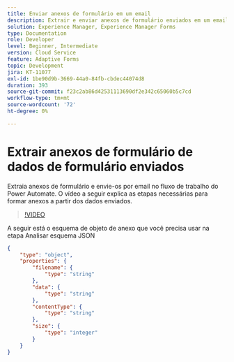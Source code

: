 ```yaml
---
title: Enviar anexos de formulário em um email
description: Extrair e enviar anexos de formulário enviados em um email usando o workflow do Power Automate
solution: Experience Manager, Experience Manager Forms
type: Documentation
role: Developer
level: Beginner, Intermediate
version: Cloud Service
feature: Adaptive Forms
topic: Development
jira: KT-11077
exl-id: 1be90d9b-3669-44a0-84fb-cbdec44074d8
duration: 393
source-git-commit: f23c2ab86d42531113690df2e342c65060b5c7cd
workflow-type: tm+mt
source-wordcount: '72'
ht-degree: 0%

---
```


# Extrair anexos de formulário de dados de formulário enviados

Extraia anexos de formulário e envie-os por email no fluxo de trabalho do Power Automate.
O vídeo a seguir explica as etapas necessárias para formar anexos a partir dos dados enviados.
>[!VIDEO](https://video.tv.adobe.com/v/3409017?quality=12&learn=on)

A seguir está o esquema de objeto de anexo que você precisa usar na etapa Analisar esquema JSON

```json
{
    "type": "object",
    "properties": {
        "filename": {
            "type": "string"
        },
        "data": {
            "type": "string"
        },
        "contentType": {
            "type": "string"
        },
        "size": {
            "type": "integer"
        }
    }
}
```
